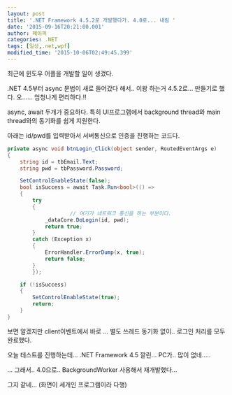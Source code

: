 ```yaml
---
layout: post
title: '.NET Framework 4.5.2로 개발했다가. 4.0로... 내림 '
date: '2015-09-16T20:21:00.001'
author: 페이퍼
categories: .NET
tags: [일상,.net,wpf]
modified_time: '2015-10-06T02:49:45.399'
---
```


최근에 윈도우 어플을 개발할 일이 생겼다.

.NET 4.5부터 async 문법이 새로 들어갔다 해서.. 이왕 하는거 4.5.2로... 만들기로 했다.
오...... 엄청나게 편리하다.!!

async, await 두개가 중요하다.
특히 UI프로그램에서 background thread와 main thread와의 동기화를 쉽게 지원한다.

아래는 id/pwd를 입력받아서 서버통신으로 인증을 진행하는 코드다.

```csharp
private async void btnLogin_Click(object sender, RoutedEventArgs e)
{
    string id = tbEmail.Text;
    string pwd = tbPassword.Password;

    SetControlEnableState(false);
    bool isSuccess = await Task.Run<bool>(() =>
    {
        try
        {
                    // 여기가 네트워크 통신을 하는 부분이다.
            _dataCore.DoLogin(id, pwd);
            return true;
        }
        catch (Exception x)
        {
            ErrorHandler.ErrorDump(x, true);
            return false;
        }
        });

    if (!isSuccess)
    {
        SetControlEnableState(true);
        return;
    }
}
```

보면 알겠지만 client이벤트에서 바로 ... 별도 쓰레드 동기화 없이.. 로그인 처리를 모두 완료했다.

오늘 테스트를 진행하는데...
.NET Framework 4.5 깔린... PC가.. 많이 없네.....

... 그래서.. 4.0으로.. BackgroundWorker 사용해서 재개발했다...

그지 같네... (화면이 세개인 프로그램이라 다행)

